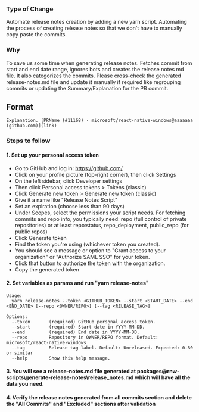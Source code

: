 ### Type of Change
Automate release notes creation by adding a new yarn script. Automating the process of creating release notes so that we don't have to manually copy paste the commits. 


### Why
To save us some time when generating release notes. Fetches commit from start and end date range, ignores bots and creates the release notes md file. It also categorizes the commits. Please cross-check the generated release-notes.md file and update it manually if required like regrouping commits or updating the Summary/Explanation for the PR commit.

## Format

`Explanation. [PRName (#11168) · microsoft/react-native-windows@aaaaaaa (github.com)](link)`

### Steps to follow

#### 1. Set up your personal access token

- Go to GitHub and log in: https://github.com/
- Click on your profile picture (top-right corner), then click Settings
- On the left sidebar, click Developer settings
- Then click Personal access tokens > Tokens (classic)
- Click Generate new token > Generate new token (classic)
- Give it a name like "Release Notes Script"
- Set an expiration (choose less than 90 days)
- Under Scopes, select the permissions your script needs. For fetching commits and repo info, you typically need:
repo (full control of private repositories)
or at least repo:status, repo_deployment, public_repo (for public repos)
- Click Generate token
- Find the token you're using (whichever token you created).
- You should see a message or option to "Grant access to your organization" or "Authorize SAML SSO" for your token.
- Click that button to authorize the token with the organization.
- Copy the generated token

#### 2. Set variables as params and run "yarn release-notes"

```
Usage:
  yarn release-notes --token <GITHUB_TOKEN> --start <START_DATE> --end <END_DATE> [--repo <OWNER/REPO>] [--tag <RELEASE_TAG>]

Options:
  --token       (required) GitHub personal access token.
  --start       (required) Start date in YYYY-MM-DD.
  --end         (required) End date in YYYY-MM-DD.
  --repo        Repository in OWNER/REPO format. Default: microsoft/react-native-windows
  --tag         Release tag label. Default: Unreleased. Expected: 0.80 or similar
  --help        Show this help message.
```

#### 3. You will see a release-notes.md file generated at packages\@rnw-scripts\generate-release-notes\release_notes.md which will have all the data you need.

#### 4. Verify the release notes generated from all commits section and delete the "All Commits" and "Excluded" sections after validation
